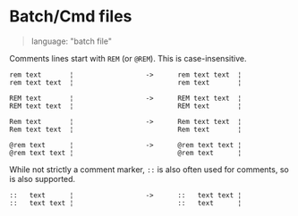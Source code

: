 # Batch/Cmd files

> language: "batch file"

Comments lines start with `REM` (or `@REM`). This is case-insensitive.

    rem text       ¦                  ->      rem text text  ¦
    rem text text  ¦                          rem text       ¦

    REM text       ¦                  ->      REM text text  ¦
    REM text text  ¦                          REM text       ¦

    Rem text       ¦                  ->      Rem text text  ¦
    Rem text text  ¦                          Rem text       ¦

    @rem text      ¦                  ->      @rem text text ¦
    @rem text text ¦                          @rem text      ¦

While not strictly a comment marker, `::` is also often used for comments, so is also
supported.

    ::   text      ¦                  ->      ::   text text ¦
    ::   text text ¦                          ::   text      ¦
